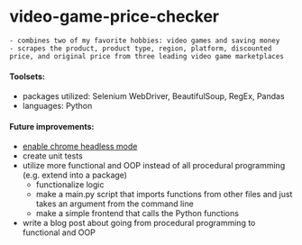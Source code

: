 # video-game-price-checker
```
- combines two of my favorite hobbies: video games and saving money
- scrapes the product, product type, region, platform, discounted price, and original price from three leading video game marketplaces
```

#### Toolsets:
- packages utilized: Selenium WebDriver, BeautifulSoup, RegEx, Pandas
- languages: Python

#### Future improvements:
- [enable chrome headless mode](https://stackoverflow.com/questions/46920243/how-to-configure-chromedriver-to-initiate-chrome-browser-in-headless-mode-throug/49582462#49582462)
- create unit tests
- utilize more functional and OOP instead of all procedural programming (e.g. extend into a package)
  - functionalize logic
  - make a main.py script that imports functions from other files and just takes an argument from the command line
  - make a simple frontend that calls the Python functions
- write a blog post about going from procedural programming to functional and OOP
